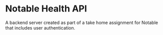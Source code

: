 # Notable Health API

A backend server created as part of a take home assignment for Notable
that includes user authentication.
